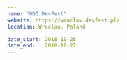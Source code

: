 ```yaml
---
name: "GDG DevFest"
website: https://wroclaw.devfest.pl/
location: Wroclaw, Poland

date_start: 2018-10-26
date_end:   2018-10-27
---
```

